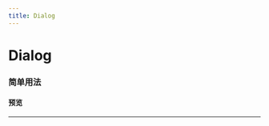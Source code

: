 ```yaml
---
title: Dialog
---
```

# Dialog
### 简单用法
#### 预览
<hr><br>
<ClientOnly>
  <dialog-demo></dialog-demo>
</ClientOnly>